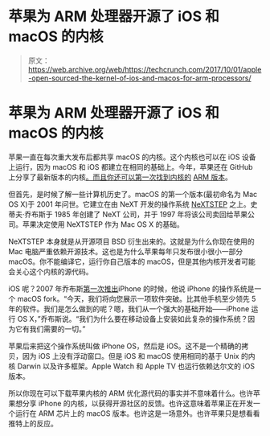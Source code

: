 # 苹果为 ARM 处理器开源了 iOS 和 macOS 的内核 

> 原文：<https://web.archive.org/web/https://techcrunch.com/2017/10/01/apple-open-sourced-the-kernel-of-ios-and-macos-for-arm-processors/>

# 苹果为 ARM 处理器开源了 iOS 和 macOS 的内核

苹果一直在每次重大发布后都共享 macOS 的内核。这个内核也可以在 iOS 设备上运行，因为 macOS 和 iOS 都建立在相同的基础上。今年，苹果还在 GitHub 上分享了最新版本的内核[。而且你还可以第一次找到内核的](https://web.archive.org/web/20221127141005/https://github.com/apple/darwin-xnu) [ARM 版本](https://web.archive.org/web/20221127141005/https://opensource.apple.com/source/xnu/xnu-4570.1.46/osfmk/arm64/)。

但首先，是时候了解一些计算机历史了。macOS 的第一个版本(最初命名为 Mac OS X)于 2001 年问世。它建立在由 NeXT 开发的操作系统 [NeXTSTEP](https://web.archive.org/web/20221127141005/https://en.wikipedia.org/wiki/NeXTSTEP) 之上。史蒂夫·乔布斯于 1985 年创建了 NeXT 公司，并于 1997 年将该公司卖回给苹果公司。苹果决定使用 NeXTSTEP 作为 Mac OS X 的基础。

NeXTSTEP 本身就是从开源项目 BSD 衍生出来的。这就是为什么你现在使用的 Mac 电脑严重依赖开源技术。这也是为什么苹果每年只发布很小很小一部分 macOS。你不能编译它，运行你自己版本的 macOS，但是其他内核开发者可能会关心这个内核的源代码。

iOS 呢？2007 年乔布斯[第一次推出](https://web.archive.org/web/20221127141005/https://www.youtube.com/watch?v=wGoM_wVrwng)iPhone 的时候，他说 iPhone 的操作系统是一个 macOS fork。“今天，我们将向您展示一项软件突破。比其他手机至少领先 5 年的软件。我们是怎么做到的呢？嗯，我们从一个强大的基础开始——iPhone 运行 OS X，”乔布斯说。“我们为什么要在移动设备上安装如此复杂的操作系统？因为它有我们需要的一切。”

苹果后来把这个操作系统叫做 iPhone OS，然后是 iOS。这不是一个精确的拷贝，因为 iOS 上没有浮动窗口。但是 iOS 和 macOS 使用相同的基于 Unix 的内核 Darwin 以及许多框架。Apple Watch 和 Apple TV 也运行依赖达尔文的 iOS 版本。

所以你现在可以下载苹果内核的 ARM 优化源代码的事实并不意味着什么。也许苹果想分享 iPhone 的内核，以获得开源社区的反馈。也许这意味着苹果正在开发一个运行在 ARM 芯片上的 macOS 版本。也许这是一场意外。也许苹果只是想看看推特上的反应。
